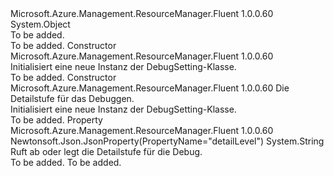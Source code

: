<Type Name="DebugSetting" FullName="Microsoft.Azure.Management.ResourceManager.Fluent.Models.DebugSetting">
  <TypeSignature Language="C#" Value="public class DebugSetting" />
  <TypeSignature Language="ILAsm" Value=".class public auto ansi beforefieldinit DebugSetting extends System.Object" />
  <TypeSignature Language="DocId" Value="T:Microsoft.Azure.Management.ResourceManager.Fluent.Models.DebugSetting" />
  <TypeSignature Language="VB.NET" Value="Public Class DebugSetting" />
  <TypeSignature Language="F#" Value="type DebugSetting = class" />
  <AssemblyInfo>
    <AssemblyName>Microsoft.Azure.Management.ResourceManager.Fluent</AssemblyName>
    <AssemblyVersion>1.0.0.60</AssemblyVersion>
  </AssemblyInfo>
  <Base>
    <BaseTypeName>System.Object</BaseTypeName>
  </Base>
  <Interfaces />
  <Docs>
    <summary>To be added.</summary>
    <remarks>To be added.</remarks>
  </Docs>
  <Members>
    <Member MemberName=".ctor">
      <MemberSignature Language="C#" Value="public DebugSetting ();" />
      <MemberSignature Language="ILAsm" Value=".method public hidebysig specialname rtspecialname instance void .ctor() cil managed" />
      <MemberSignature Language="DocId" Value="M:Microsoft.Azure.Management.ResourceManager.Fluent.Models.DebugSetting.#ctor" />
      <MemberSignature Language="VB.NET" Value="Public Sub New ()" />
      <MemberType>Constructor</MemberType>
      <AssemblyInfo>
        <AssemblyName>Microsoft.Azure.Management.ResourceManager.Fluent</AssemblyName>
        <AssemblyVersion>1.0.0.60</AssemblyVersion>
      </AssemblyInfo>
      <Parameters />
      <Docs>
        <summary>
            Initialisiert eine neue Instanz der DebugSetting-Klasse.
            </summary>
        <remarks>To be added.</remarks>
      </Docs>
    </Member>
    <Member MemberName=".ctor">
      <MemberSignature Language="C#" Value="public DebugSetting (string detailLevel = null);" />
      <MemberSignature Language="ILAsm" Value=".method public hidebysig specialname rtspecialname instance void .ctor(string detailLevel) cil managed" />
      <MemberSignature Language="DocId" Value="M:Microsoft.Azure.Management.ResourceManager.Fluent.Models.DebugSetting.#ctor(System.String)" />
      <MemberSignature Language="VB.NET" Value="Public Sub New (Optional detailLevel As String = null)" />
      <MemberSignature Language="F#" Value="new Microsoft.Azure.Management.ResourceManager.Fluent.Models.DebugSetting : string -&gt; Microsoft.Azure.Management.ResourceManager.Fluent.Models.DebugSetting" Usage="new Microsoft.Azure.Management.ResourceManager.Fluent.Models.DebugSetting detailLevel" />
      <MemberType>Constructor</MemberType>
      <AssemblyInfo>
        <AssemblyName>Microsoft.Azure.Management.ResourceManager.Fluent</AssemblyName>
        <AssemblyVersion>1.0.0.60</AssemblyVersion>
      </AssemblyInfo>
      <Parameters>
        <Parameter Name="detailLevel" Type="System.String" />
      </Parameters>
      <Docs>
        <param name="detailLevel">Die Detailstufe für das Debuggen.</param>
        <summary>
            Initialisiert eine neue Instanz der DebugSetting-Klasse.
            </summary>
        <remarks>To be added.</remarks>
      </Docs>
    </Member>
    <Member MemberName="DetailLevel">
      <MemberSignature Language="C#" Value="public string DetailLevel { get; set; }" />
      <MemberSignature Language="ILAsm" Value=".property instance string DetailLevel" />
      <MemberSignature Language="DocId" Value="P:Microsoft.Azure.Management.ResourceManager.Fluent.Models.DebugSetting.DetailLevel" />
      <MemberSignature Language="VB.NET" Value="Public Property DetailLevel As String" />
      <MemberSignature Language="F#" Value="member this.DetailLevel : string with get, set" Usage="Microsoft.Azure.Management.ResourceManager.Fluent.Models.DebugSetting.DetailLevel" />
      <MemberType>Property</MemberType>
      <AssemblyInfo>
        <AssemblyName>Microsoft.Azure.Management.ResourceManager.Fluent</AssemblyName>
        <AssemblyVersion>1.0.0.60</AssemblyVersion>
      </AssemblyInfo>
      <Attributes>
        <Attribute>
          <AttributeName>Newtonsoft.Json.JsonProperty(PropertyName="detailLevel")</AttributeName>
        </Attribute>
      </Attributes>
      <ReturnValue>
        <ReturnType>System.String</ReturnType>
      </ReturnValue>
      <Docs>
        <summary>
            Ruft ab oder legt die Detailstufe für die Debug.
            </summary>
        <value>To be added.</value>
        <remarks>To be added.</remarks>
      </Docs>
    </Member>
  </Members>
</Type>